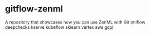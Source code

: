 # gitflow-zenml
A repository that showcases how you can use ZenML with Git (mlflow deepchecks kserve kubeflow sklearn vertex aws gcp)
